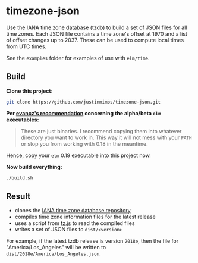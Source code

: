 # timezone-json

Use the IANA time zone database (tzdb) to build a set of JSON files for all time zones. Each JSON file contains a time zone's offset at 1970 and a list of offset changes up to 2037. These can be used to compute local times from UTC times.

See the `examples` folder for examples of use with `elm/time`.

## Build

**Clone this project:**

```bash
git clone https://github.com/justinmimbs/timezone-json.git
```

**Per [evancz's recommendation][er] concerning the alpha/beta `elm` executables:**

> These are just binaries. I recommend copying them into whatever directory you want to work in. This way it will not mess with your `PATH` or stop you from working with 0.18 in the meantime.

Hence, copy your `elm` 0.19 executable into this project now.

**Now build everything:**

```bash
./build.sh
```

## Result

* clones the [IANA time zone database repository][tz]
* compiles time zone information files for the latest release
* uses a script from [tz.js][tzjs] to read the compiled files
* writes a set of JSON files to `dist/<version>`

For example, if the latest tzdb release is version `2018e`, then the file for "America/Los_Angeles" will be written to `dist/2018e/America/Los_Angeles.json`.

[er]: https://gist.github.com/evancz/8e89512dfa9f68903f05f1ac4c44861b
[tz]: https://github.com/eggert/tz
[tzjs]: https://github.com/dbaron/tz.js

